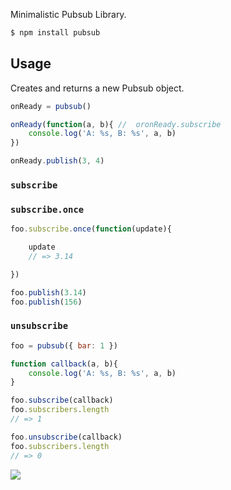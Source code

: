 Minimalistic Pubsub Library.

```bash
$ npm install pubsub
```

## Usage

Creates and returns a new Pubsub object.

```js
onReady = pubsub()

onReady(function(a, b){ //  oronReady.subscribe
    console.log('A: %s, B: %s', a, b)
})

onReady.publish(3, 4)
```

### `subscribe`

### `subscribe.once`

```js
foo.subscribe.once(function(update){

    update
    // => 3.14

})

foo.publish(3.14)
foo.publish(156)

```

### `unsubscribe`

```js
foo = pubsub({ bar: 1 })

function callback(a, b){
    console.log('A: %s, B: %s', a, b)
}

foo.subscribe(callback)
foo.subscribers.length
// => 1

foo.unsubscribe(callback)
foo.subscribers.length
// => 0
```

![](http://distilleryimage9.s3.amazonaws.com/1c773a1e85a011e2bd8822000a9d0df8_6.jpg)
